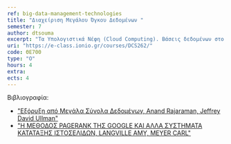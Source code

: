 ```yaml
---
ref: big-data-management-technologies
title: "Διαχείριση Μεγάλου Όγκου Δεδομένων "
semester: 7
author: dtsouma
excerpt: "Τα Υπολογιστικά Νέφη (Cloud Computing). Βάσεις δεδομένων στο διαδίκτυο: Σχεσιακές, παράλληλες και κατανεμημένες βάσεις, με έμφαση στις τεχνολογίες κατανεμημένων συστημάτων αρχείων (HDFS), ΝοSQL (HBase, Cassandra), graph–databases(Neo4j). Μοντέλα υπολογισμού μεγάλου όγκου δεδομένων (MapReduce, BSP) και πλατφόρμες που τις εφαρμόζουν (Hadoop, Hama, Spark, κλπ). Modern Data Science και η γλώσσα R. Εφαρμογές των παραπάνω και υλοποίηση αλγορίθμων με κατανεμημένο τρόπο για επεξεργασία μεγάλου όγκου δεδομένων. Το μάθημα αποτελεί προηγμένο εκπαιδευτικό εργαλείο σχετικό με θεωρητικά και πρακτικά θέματα τεχνολογιών αιχμής για την επεξεργασία δεδομένων κλίμακος. Η ύλη του μαθήματος στοχεύει στην όσο πιο ουσιαστική εισαγωγή των φοιτητών στις βασικές αρχές, δομή και λειτουργία των τεχνολογιών επεξεργασίας μεγάλου όγκου δεδομένων καθώς και στα μοντέρνα εργαλεία τα οποία προσφέρονται για την υλοποίησή τους. Ως εκ τούτου, η ύλη αναφέρεται σε προηγμένες έννοιες σχετικές με τη διαχείριση δεδομένων μεγάλου όγκου. Εκτείνεται τόσο σε θεωρητικό (περιγραφή συστημάτων και αρχιτεκτονικών) όσο και πρακτικό (προγραμματιστικές γλώσσες, εργαλεία, βιβλιοθήκες) επίπεδο, προσφέροντας γνώσεις και στους δύο άξονες. Έτσι, ο φοιτητής να έχει μία συνολική αντίληψη των εργαλείων και μεθοδολογιών που βρίσκονται στην αιχμή της τεχνολογίας σχετικά με τα μεγάλου όγκου δεδομένα. Εκτιμώντας τη σημασία που έχει στις μέρες μας η δημιουργία και διαχείριση δεδομένων τόσο σε οικονομικό όσο και κοινωνικό επίπεδο, το μάθημα λειτουργεί τόσο μαθησιακά όσο και καθαρά εμπειρικά σχετικά με τεχνολογίες που χρησιμοποιούνται καθημερινά από εκατομμύρια πολίτες. Τέλος, στόχο του μαθήματος αποτελεί και η έκθεση των φοιτητών, μέσω των εργαστηριακών ασκήσεων, σε πολλές από τις τεχνολογίες αιχμής (π.χ., NoSQL databases, Hadoop, Spark, κλπ) κυρίως σε πρακτικό επίπεδο, με σκοπό την κατανόηση βασικών αρχών, δυσκολίας αλλά και τριβής με έναν χώρο που αλλάζει ραγδαία."
uri: "https://e-class.ionio.gr/courses/DCS262/"
code: ΘΕ700
type: "Ο"
hours: 4
extra: 
ects: 4
---
```



Βιβλιογραφία: 
  - ["Εξόρυξη από Μεγάλα Σύνολα Δεδομένων, Anand Rajaraman, Jeffrey David Ullman"](https://service.eudoxus.gr/search/#a/id:22768468/0)
  - ["Η ΜΕΘΟΔΟΣ PAGERANK ΤΗΣ GOOGLE ΚΑΙ ΑΛΛΑ ΣΥΣΤΗΜΑΤΑ ΚΑΤΑΤΑΞΗΣ ΙΣΤΟΣΕΛΙΔΩΝ, LANGVILLE AMY, MEYER CARL"](https://service.eudoxus.gr/search/#a/id:7753/0)
